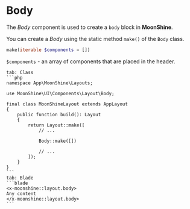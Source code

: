 # Body

The *Body* component is used to create a `body` block in **MoonShine**.

You can create a *Body* using the static method `make()` of the `Body` class.

```php
make(iterable $components = [])
```
`$components` - an array of components that are placed in the header.

~~~tabs
tab: Class
```php
namespace App\MoonShine\Layouts;

use MoonShine\UI\Components\Layout\Body;

final class MoonShineLayout extends AppLayout
{
    public function build(): Layout
    {
        return Layout::make([
            // ...

            Body::make([])

            // ...
        ]);
    }
}
```
tab: Blade
```blade
<x-moonshine::layout.body>
Any content
</x-moonshine::layout.body>
```
~~~

